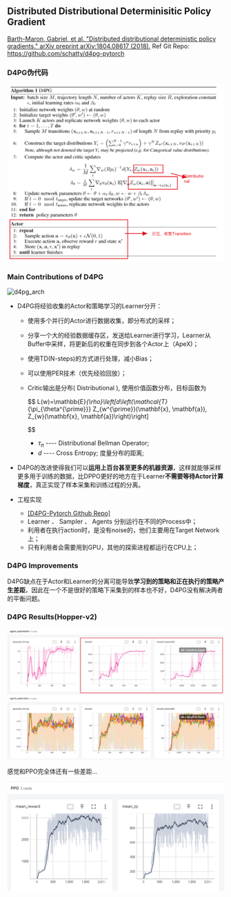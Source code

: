## Distributed Distributional Determinisitic Policy Gradient

[Barth-Maron, Gabriel, et al. &#34;Distributed distributional deterministic policy gradients.&#34; arXiv preprint arXiv:1804.08617 (2018).](https://link.zhihu.com/?target=https%3A//arxiv.org/pdf/1804.08617) 
Ref Git Repo: https://github.com/schatty/d4pg-pytorch 

### D4PG伪代码

![image.png](./assets/image.png)

### Main Contributions of D4PG

![d4pg_arch](https://user-images.githubusercontent.com/23639048/137602300-f2763ef1-2b67-4f76-aa8b-232afaa08a23.png)

- D4PG将经验收集的Actor和策略学习的Learner分开：

  - 使用多个并行的Actor进行数据收集，即分布式的采样；
  - 分享一个大的经验数据缓存区，发送给Learner进行学习，Learner从Buffer中采样，将更新后的权重在同步到各个Actor上（ApeX)；
  - 使用TD(N-steps)的方式进行处理，减小Bias；
  - 可以使用PER技术（优先经验回放）；
  - Critic输出是分布( Distributional ), 使用价值函数分布，目标函数为

    $$
    L(w)=\mathbb{E}_{\rho}\left[d\left(\mathcal{T}_{\pi_{\theta^{\prime}}} Z_{w^{\prime}}(\mathbf{x}, \mathbf{a}), Z_{w}(\mathbf{x}, \mathbf{a})\right)\right]

    $$

    - $\tau_{\pi}$ ---- Distributional Bellman Operator;
    - $d$ ---- Cross Entropy; 度量分布的距离;
- D4PG的改进使得我们可以**运用上百台甚至更多的机器资源**，这样就能够采样更多用于训练的数据，比DPPO更好的地方在于Learner**不需要等待Actor计算梯度**，真正实现了样本采集和训练过程的分离。
- 工程实现

  - [[D4PG-Pytorch Github Repo]]([d4pg-pytorch](https://github.com/schatty/d4pg-pytorch))
  - Learner 、 Sampler 、 Agents 分别运行在不同的Process中；
  - 利用者在执行action时，是没有noise的，他们主要用在Target Network上；
  - 只有利用者会需要用到GPU，其他的探索进程都运行在CPU上；

### D4PG Improvements

D4PG缺点在于Actor和Learner的分离可能导致**学习到的策略和正在执行的策略产生差距**，因此在一个不是很好的策略下采集到的样本也不好，D4PG没有解决两者的平衡问题。

### D4PG Results(Hopper-v2)

![image.png](./assets/1647168258239-image.png)

感觉和PPO完全体还有一些差距... 

![image.png](./assets/1647168299628-image.png)
